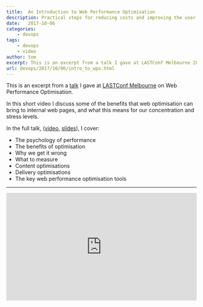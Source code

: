 ```yaml
---
title:  An Introduction to Web Performance Optimisation
description: Practical steps for reducing costs and improving the user experience.
date:   2017-10-06
categories:
    - devops
tags:
    - devops
    - video
author: tom
excerpt: This is an excerpt from a talk I gave at LASTConf Melbourne 2017 on Web Performance Optimisation.
url: devops/2017/10/06/intro_to_wpo.html
---
```

This is an excerpt from a [talk](https://confengine.com/last-conference-melbourne-2017/proposal/4034/an-introduction-to-web-performance-optimisation-practical-steps-for-reducing-costs-and-improving-the-user-experience) I gave at [LASTConf Melbourne](https://www.lastconference.com/melbourne/) on Web Performance Optimisation.  

In this short video I discuss some of the benefits that web optimisation can bring to internal web pages, and what this means for our concentration and stress levels.

In the full talk, ([video](https://www.youtube.com/watch?v=EhPeK0TK7sE), [slides](https://docs.google.com/presentation/d/1hcDTkV9G0sAfqsFe3gw41iJXxiqUosaRfD2DGaHizSU/edit?usp=sharing)), I cover:

- The psychology of performance
- The benefits of optimisation
- Why we get it wrong
- What to measure
- Content optimisations
- Delivery optimisations
- The key web performance optimisation tools

<hr>

<style>.embed-container { position: relative; padding-bottom: 56.25%; height: 0; overflow: hidden; max-width: 100%; } .embed-container iframe, .embed-container object, .embed-container embed { position: absolute; top: 0; left: 0; width: 100%; height: 100%; }</style><div class='embed-container'><iframe width="560" height="315" src="https://www.youtube.com/embed/WquPOGZSLdg" frameborder="0" allowfullscreen></iframe></div>
